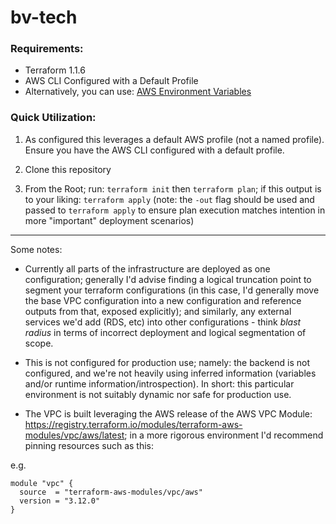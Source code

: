 # bv-tech

### Requirements:
- Terraform 1.1.6
- AWS CLI Configured with a Default Profile
- Alternatively, you can use: [AWS Environment Variables](https://docs.aws.amazon.com/cli/latest/userguide/cli-configure-envvars.html)

### Quick Utilization:
1) As configured this leverages a default AWS profile (not a named profile). Ensure you have the AWS CLI configured with a default profile.

2) Clone this repository

3) From the Root; run: `terraform init` then `terraform plan`; if this output is to your liking: `terraform apply` (note: the `-out` flag should be used and passed to `terraform apply` to ensure plan execution matches intention in more "important" deployment scenarios)

---

Some notes:
- Currently all parts of the infrastructure are deployed as one configuration; generally I'd advise finding a logical truncation point to segment your terraform configurations (in this case, I'd generally move the base VPC configuration into a new configuration and reference outputs from that, exposed explicitly); and similarly, any external services we'd add (RDS, etc) into other configurations - think _blast radius_ in terms of incorrect deployment and logical segmentation of scope.

- This is not configured for production use; namely: the backend is not configured, and we're not heavily using inferred information (variables and/or runtime information/introspection). In short: this particular environment is not suitably dynamic nor safe for production use.

- The VPC is built leveraging the AWS release of the AWS VPC Module: https://registry.terraform.io/modules/terraform-aws-modules/vpc/aws/latest; in a more rigorous environment I'd recommend pinning resources such as this:

e.g. 
```
module "vpc" {
  source  = "terraform-aws-modules/vpc/aws"
  version = "3.12.0"
}
```